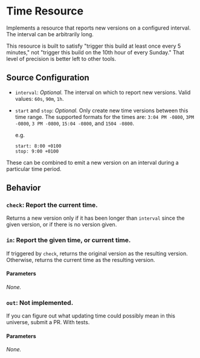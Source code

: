 # Time Resource

Implements a resource that reports new versions on a configured interval. The
interval can be arbitrarily long.

This resource is built to satisfy "trigger this build at least once every 5
minutes," not "trigger this build on the 10th hour of every Sunday." That
level of precision is better left to other tools.


## Source Configuration

* `interval`: *Optional.* The interval on which to report new versions. Valid values: `60s`, `90m`, `1h`.

* `start` and `stop`: *Optional.* Only create new time versions between this
  time range. The supported formats for the times are: `3:04 PM -0800`, `3PM
  -0800`, `3 PM -0800`, `15:04 -0800`, and `1504 -0800`.

  e.g.

  ```
  start: 8:00 +0100
  stop: 9:00 +0100
  ```

These can be combined to emit a new version on an interval during a particular
time period.

## Behavior

### `check`: Report the current time.

Returns a new version only if it has been longer than `interval` since the
given version, or if there is no version given.


### `in`: Report the given time, or current time.

If triggered by `check`, returns the original version as the resulting
version. Otherwise, returns the current time as the resulting version.

#### Parameters

*None.*


### `out`: Not implemented.

If you can figure out what updating time could possibly mean in this
universe, submit a PR. With tests.

#### Parameters

*None.*
